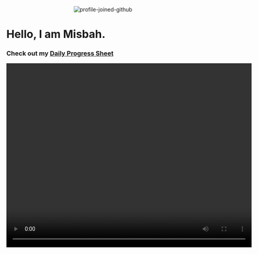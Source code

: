 <div align="center">

![profile-joined-github](https://user-images.githubusercontent.com/125558428/219856219-c1a9df44-0158-46bf-9bea-804b3ace2de9.svg)

</div>

# Hello, I am Misbah.

### Check out my [Daily Progress Sheet](https://github.com/wsamio/Progress-Sheet)

<video width="640" height="480" controls>
  <source src="Added\Videos\01.mp4" type="video/mp4">
  Your browser does not support the video tag.
</video>


